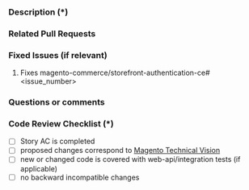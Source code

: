 <!---
    Thank you for contributing to Magento.
    To help us process this pull request we recommend that you add the following information:
     - Summary of the pull request,
     - Issue(s) related to the changes made,
     - Manual testing scenarios
    Fields marked with (*) are required. Please don't remove the template.
-->

<!--- Please provide a general summary of the Pull Request in the Title above -->

### Description (*)
<!---
    Please provide a description of the changes proposed in the pull request.
    Letting us know what has changed and why it needed changing will help us validate this pull request.
-->

### Related Pull Requests

<!-- related pull request placeholder -->
<!--- ^ DO NOT REMOVE placeholder above ^ -->



### Fixed Issues (if relevant)
<!---
    If relevant, please provide a list of fixed issues in the format magento-commerce/storefront-authentication-ce#<issue_number>.
    There could be 1 or more issues linked here and it will help us find some more information about the reasoning behind this change.
-->
1. Fixes magento-commerce/storefront-authentication-ce#<issue_number>


### Questions or comments
<!---
	If relevant, here you can ask questions or provide comments on your pull request for the reviewer
	For example if you need assistance with writing tests or would like some feedback on one of your development ideas
-->

### Code Review Checklist (*)


- [ ] Story AC is completed
- [ ] proposed changes correspond to [Magento Technical Vision](https://devdocs.magento.com/guides/v2.2/coding-standards/technical-guidelines.html)
- [ ] new or changed code is covered with web-api/integration tests (if applicable)
- [ ] no backward incompatible changes
